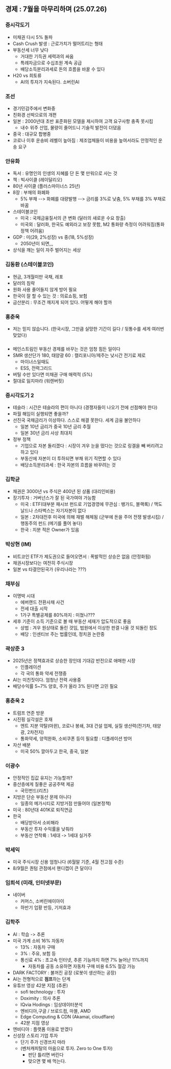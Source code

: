## 경제 : 7월을 마무리하며 (25.07.26)

### 증시각도기
- 미채권 다시 5% 돌파
- Cash Crush 발생 : 근로가치가 떨어트리는 형태
- 부동산세 너무 낮다 
  - 거대한 기득권 세력과의 싸움
  - 특례자금으로 수십조원 계속 공급
  - 배당소득분리과세로 돈의 흐름을 바꿀 수 있다
- H20 vs 희토류
  - AI의 투자가 지속된다. 소버린AI

### 조선
- 경기민감주에서 변화중
- 친화경 선박으로의 개편
- 일본 : 2000년대 초반 표준화된 모델을 제시하여 고객 요구사항 충족 못시킴
  - 내수 위주 산업, 물량이 줄어드니 기술적 발전이 더뎠음
- 중국 : 대규모 합병중
- 코로나 이후 운송비 레벨이 높아짐 : 제조업체들이 비용을 높여서라도 안정적인 운송 요구

### 안유화
- 독서 : 유명인의 인생의 지혜를 단 돈 몇 만워으로 사는 것
- 책 : 빅사이클 (레이달리오)
- 80년 사이클 (플러스마이너스 25년)
- 8장 : 부채의 화폐화
  - 5% 부채 --> 화폐를 대량발행 --> 금리를 3%로 낮춤, 5% 부채를 3% 부채로 바꿈
- 스테이블코인
  - 미국 : 국제금융질서의 큰 변화 (달러의 새로운 수요 창출)
  - 미국외 : 달러화, 한국도 예외라고 보장 못함, M2 통화량 측정이 어려워짐(통화정책 어려움)
- GDP : 미(29, 2%성장) vs 중(18, 5%성장) 
  - 2050년이 되면,,,
- 상식을 깨는 일이 자주 벌어지는 세상

### 김동환 (스테이블코인)
- 현금, 3개월미만 국채, 레포
- 달러의 침략
- 원화 사용 줄어들지 않게 방어 필요
- 한국이 잘 할 수 있는 것 : 의료쇼핑, 보험
- 금산분리 : 무조건 깨지게 되어 있다. 어떻게 해야 할까

### 홍춘욱
- 저는 믿지 않습니다. (한국시장, 그만큼 실망한 기간이 길다 / 뒷통수를 세게 여러번 맞았다)

###
- 메인스트림인 부동산 경제를 바꾸는 것은 엄청 힘든 일이다
- SMR 생산단가 180, 태양광 60 : 캘리포니아/제주는 낮시간 전기료 제로
  - 마이너스일때도
  - ESS, 전력그리드
- 버틸 수만 있다면 미채권 구매 매력적 (5%)
- 절대로 잃지마라 (워렌버핏)

### 증시각도기 2
- 테슬라 : 시간은 테슬라의 편이 아니다 (경쟁자들이 나오기 전에 선점해야 한다)
- 파월 해임이 실행되면 좋을까?
- 선진국 국채금리가 이상하다. 스스로 해결 못한다. 세계 금융 불안하다
  - 일본 10년 금리가 중국 10년 금리 추월
  - 일본 30년 금리 사상 최대치
- 정부 정책
  - 기업으로 자본 돌리겠다 : 시장이 겨우 눈을 떴다는 것으로 링겔을 빼 버리려고 하고 있다
  - 부동산에 자본이 더 투하되면 부채 위기 직면할 수 있다
  - 배당소득분리과세 : 한국 자본의 흐름을 바꾸려는 것

### 김학균
- 채권은 3000년 vs 주식은 400년 된 상품 (대리인비용)
- 장기투자 : 거버넌스가 잘 된 국가여야 가능함
  - 미국 : ETF(대부분 패시브 펀드로 기업경영에 무관심 : 뱅가드, 블랙록) / 맥도날드나 스타벅스는 자기자본이 없다
  - 일본 : 2차대전후 미국에 의해 재벌 해체됨 (군부에 돈을 주어 전쟁 발생시킴) / 행동주의 펀드 (메기를 풀어 놓다)
  - 한국 : 지분 적은 Owner가 있음

### 박상현 (IM)
- 비트코인 ETF가 제도권으로 들어오면서 : 폭발적인 상승은 없음 (안정화됨)
- 채권시장보다는 여전히 주식시장
- 일본 vs 타결안된국가 (우리나라는 ???)

### 채부심
- 이명박 시대 
  - 에버랜드 전환사채 사건
  - 전세 대출 시작
  - 1가구 특별공제를 80%까지 : 미쳤나???
- 세후 기준이 소득 기준으로 볼 때 부동산 세재가 압도적으로 좋음
  - 상법 : 겨우 원상태로 돌린 것임, 법원에서 이상한 판결 나올 것 되돌린 정도
  - 배당 : 인센티브 주는 법률인데, 정치권 논란중

### 곽상준 3
- 2025년은 정책효과로 상승한 장인데 기대감 반전으로 애매한 시장
  - 인플레이션
  - 각 국의 통화 약세 전쟁중
- AI는 미친짓이다. 엄청난 전력 사용중
- 배당수익률 5~7% 양호, 주가 올라 3% 된다면 고민 필요

### 홍춘욱 2
- 트럼프 연준 방문
- 시진핑 실각설은 호재
  - 엔트 지분 약탈(마윈), 코로나 봉쇄, 3대 건설 업체, 실질 생산력(전기차, 태양광, 2차전지)
  - 통화약세, 양적완화, 소비쿠폰 등이 필요함 : 디플레이션 방어
- 자산 배분
  - 미국 50% 깔아두고 한국, 중국, 일본
  
### 이광수
- 안정적인 집값 유지는 가능할까?
- 중산층에게 질좋은 공공주택 제공
  - 국민펀드(리츠)
- 지방은 단순 부동산 문제 아니다
  - 일종의 메가시티로 지방거점 만들어야 (일본정책)
- 미국 : 80년대 401K로 퇴직연금
- 한국
  - 배당받아서 소비해라
  - 부동산 투자 수익률을 낮춰라
  - 부동산 연착륙 : 1세대 -> 1세대 실거주

### 박세익
- 미국 주식시장 신용 엄청나다 (6월말 기준, 4월 전고점 수준)
- 8/9월은 퀀텀 관점에서 핸디캡이 큰 달이다

### 임희석 (미래, 인터넷부문)
- 네이버 
  - 커머스, 소버린에이아이
  - 하반기 업황 반등, 기저효과

### 김학주
- AI : 학습 -> 추론
- 미국 가계 소비 16% 자동차
  - 13% : 자동차 구매
  - 3% : 주유, 보험 등
  - 통신료 4% : 초고속 인터넷, 추론 기능까지 하면 7% 늘어난 11%까지 
    - 자동차를 공동 소유하면 자동차 구매 비용 6.5% 절감 가능
- DARK FACTORY : 불꺼진 공장 (로봇이 생산하는 공장)
- AI는 전형적으로 **점프**하는 단계
- 유튜브 영상 42분 지점 (추론)
  - sofi technology : 투자
  - Doximity : 의사 추론
  - IQvia Hodings : 임상데이터분석
  - 엔비디아,구글 / 브로드컴, 마블, AMD
  - Edge Computing & CDN (Akamai, cloudflare)
  - 42분 지점 영상
- 엔비디아 : 플랫폼 이용료 받겠다
- 신성장 스토리 기업 투자
  - 단기 주가 신경쓰지 마라
  - (벤처캐피탈의 마음으로 투자. Zero to One 투자)
    - 판단 틀리면 버린다
    - 맞으면 몇 배 먹는다.
